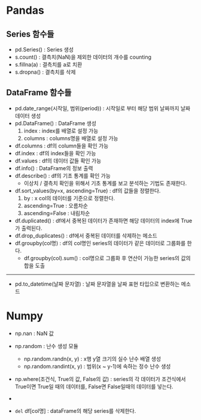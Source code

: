 # Pandas
## Series 함수들
- pd.Series() : Series 생성
- s.count() : 결측치(NaN)을 제외한 데이터의 개수를 counting
- s.fillna(a) : 결측치를 a로 치환
- s.dropna() : 결측치를 삭제
## DataFrame 함수들
- pd.date_range(시작일, 범위(period)) : 시작일로 부터 해당 범위 날짜까지 날짜 데이터 생성
- pd.DataFrame() : DataFrame 생성
  1. index : index를 배열로 설정 가능
  2. columns : columns명을 배열로 설정 가능
- df.columns : df의 column들을 확인 가능
- df.index : df의 index들을 확인 가능
- df.values : df의 데이터 값들 확인 가능
- df.info() : DataFrame의 정보 출력
- df.describe() : df의 기초 통계를 확인 가능
  - 이상치 / 결측치 확인을 위해서 기초 통계를 보고 분석하는 기법도 존재한다.
- df.sort_values(by=x, ascending=True) : df의 값들을 정렬한다.
  1. by : x col의 데이터를 기준으로 정렬한다.
  2. ascending=True : 오름차순
  3. ascending=False : 내림차순
- df.duplicated() : df에서 중복된 데이터가 존재하면 해당 데이터의 index에 True가 출력된다.
- df.drop_duplicates() : df에서 중복된 데이터를 삭제하는 메소드
- df.groupby(col명) : df의 col명인 series의 데이터가 같은 데이터로 그룹화를 한다.
  - df.groupby(col).sum() : col명으로 그룹화 후 연산이 가능한 series의 값의 합을 도출
------
- pd.to_datetime(날짜 문자열) : 날짜 문자열을 날짜 표현 타입으로 변환하는 메소드


# Numpy
- np.nan : NaN 값
- np.random : 난수 생성 모듈
  - np.random.randn(x, y) : x행 y열 크기의 실수 난수 배열 생성
  - np.random.randint(x, y) : 범위(x ~ y-1)에 속하는 정수 난수 생성
- np.where(조건식, True의 값, False의 값) : series의 각 데이터가 조건식에서 True이면 True일 때의 데이터를, False면 False일때의 데이터를 넣는다.
- 





- `del` df[col명] : dataFrame의 해당 series를 삭제한다.


